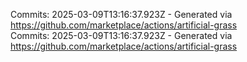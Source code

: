 Commits: 2025-03-09T13:16:37.923Z - Generated via https://github.com/marketplace/actions/artificial-grass
<br>
Commits: 2025-03-09T13:16:37.923Z - Generated via https://github.com/marketplace/actions/artificial-grass
<br>
